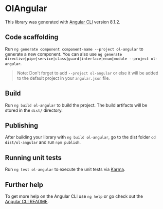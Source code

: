 # OlAngular

This library was generated with [Angular CLI](https://github.com/angular/angular-cli) version 8.1.2.

## Code scaffolding

Run `ng generate component component-name --project ol-angular` to generate a new component. You can also use `ng generate directive|pipe|service|class|guard|interface|enum|module --project ol-angular`.
> Note: Don't forget to add `--project ol-angular` or else it will be added to the default project in your `angular.json` file. 

## Build

Run `ng build ol-angular` to build the project. The build artifacts will be stored in the `dist/` directory.

## Publishing

After building your library with `ng build ol-angular`, go to the dist folder `cd dist/ol-angular` and run `npm publish`.

## Running unit tests

Run `ng test ol-angular` to execute the unit tests via [Karma](https://karma-runner.github.io).

## Further help

To get more help on the Angular CLI use `ng help` or go check out the [Angular CLI README](https://github.com/angular/angular-cli/blob/master/README.md).
